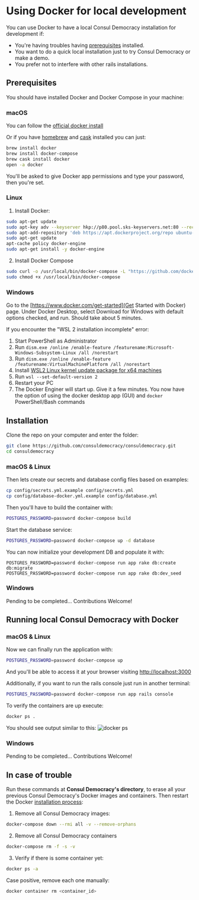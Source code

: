 # Using Docker for local development

You can use Docker to have a local Consul Democracy installation for development if:

- You're having troubles having [prerequisites](prerequisites.md) installed.
- You want to do a quick local installation just to try Consul Democracy or make a demo.
- You prefer not to interfere with other rails installations.

## Prerequisites

You should have installed Docker and Docker Compose in your machine:

### macOS

You can follow the [official docker install](https://docs.docker.com/docker-for-mac/install/)

Or if you have [homebrew](http://brew.sh) and [cask](https://caskroom.github.io/) installed you can just:

```bash
brew install docker
brew install docker-compose
brew cask install docker
open -a docker
```

You'll be asked to give Docker app permissions and type your password, then you're set.

### Linux

1. Install Docker:

```bash
sudo apt-get update
sudo apt-key adv --keyserver hkp://p80.pool.sks-keyservers.net:80 --recv-keys 58118E89F3A912897C070ADBF76221572C52609D
sudo apt-add-repository 'deb https://apt.dockerproject.org/repo ubuntu-xenial main'
sudo apt-get update
apt-cache policy docker-engine
sudo apt-get install -y docker-engine
```

2. Install Docker Compose

```bash
sudo curl -o /usr/local/bin/docker-compose -L "https://github.com/docker/compose/releases/download/1.15.0/docker-compose-$(uname -s)-$(uname -m)"
sudo chmod +x /usr/local/bin/docker-compose
```

### Windows

Go to the [https://www.docker.com/get-started](Get Started with Docker) page. Under Docker Desktop, select Download for Windows with default options checked, and run. Should take about 5 minutes.

If you encounter the "WSL 2 installation incomplete" error:

1. Start PowerShell as Administrator
1. Run `dism.exe /online /enable-feature /featurename:Microsoft-Windows-Subsystem-Linux /all /norestart`
1. Run `dism.exe /online /enable-feature /featurename:VirtualMachinePlatform /all /norestart`
1. Install [WSL2 Linux kernel update package for x64 machines](https://wslstorestorage.blob.core.windows.net/wslblob/wsl_update_x64.msi)
1. Run `wsl --set-default-version 2`
1. Restart your PC
1. The Docker Enginer will start up. Give it a few minutes. You now have the option of using the docker desktop app (GUI) and `docker` PowerShell/Bash commands

## Installation

Clone the repo on your computer and enter the folder:

```bash
git clone https://github.com/consuldemocracy/consuldemocracy.git
cd consuldemocracy
```

### macOS & Linux

Then lets create our secrets and database config files based on examples:

```bash
cp config/secrets.yml.example config/secrets.yml
cp config/database-docker.yml.example config/database.yml
```

Then you'll have to build the container with:

```bash
POSTGRES_PASSWORD=password docker-compose build
```

Start the database service:

```bash
POSTGRES_PASSWORD=password docker-compose up -d database
```

You can now initialize your development DB and populate it with:

```
POSTGRES_PASSWORD=password docker-compose run app rake db:create db:migrate
POSTGRES_PASSWORD=password docker-compose run app rake db:dev_seed
```

### Windows

Pending to be completed... Contributions Welcome!

## Running local Consul Democracy with Docker

### macOS & Linux

Now we can finally run the application with:

```bash
POSTGRES_PASSWORD=password docker-compose up
```

And you'll be able to access it at your browser visiting [http://localhost:3000](http://localhost:3000)

Additionally, if you want to run the rails console just run in another terminal:

```bash
POSTGRES_PASSWORD=password docker-compose run app rails console
```

To verify the containers are up execute:

```bash
docker ps .
```

You should see output similar to this:
![docker ps](https://i.imgur.com/ASvzXrd.png)

### Windows

Pending to be completed... Contributions Welcome!

## In case of trouble

Run these commands at **Consul Democracy's directory**, to erase all your previous Consul Democracy's Docker images and containers. Then restart the Docker [installation process](#installation):

1. Remove all Consul Democracy images:

```bash
docker-compose down --rmi all -v --remove-orphans
```

2. Remove all Consul Democracy containers

```bash
docker-compose rm -f -s -v
```

3. Verify if there is some container yet:

```bash
docker ps -a
```

Case positive, remove each one manually:

```bash
docker container rm <container_id>
```

